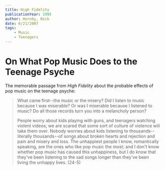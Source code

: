 ```yaml
---
title: High Fidelity
publicationYear: 1995
author: Hornby, Nick
date: 6/21/2007
tags:
    - Music
    - Teenagers
---
```


# On What Pop Music Does to the Teenage Psyche

The memorable passage from _High Fidelity_ about the probable effects of pop
music on the teenage psyche:

> What came first--the music or the misery?  Did I listen to music because I was miserable?  Or was I miserable because I listened to music?  Do all those records turn you into a melancholy person?
>
> People worry about kids playing with guns, and teenagers watching violent videos; we are scared that some sort of culture of violence will take them over.  Nobody worries about kids listening to thousands--literally thousands--of songs about broken hearts and rejection and pain and misery and loss.  The unhappiest people I know, romantically speaking, are the ones who like pop music the most; and I don't know whether pop music has caused this unhappiness, but I do know that they've been listening to the sad songs longer than they've been living the unhappy lives.  (24-5)
